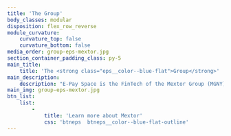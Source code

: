 ```yaml
---
title: 'The Group'
body_classes: modular
disposition: flex_row_reverse
module_curvature:
    curvature_top: false
    curvature_bottom: false
media_order: group-eps-mextor.jpg
section_container_padding_class: py-5
main_title:
    title: 'The <strong class="eps__color--blue-flat">Group</strong>'
main_description:
    description: "E-Pay Space is the FinTech of the Mextor Group (MGNY). For more than twenty years, the Mextor Group has been bringing together expertise in the fields of engineering, IT security (data encryption, cyber security), communication (marketing and event agency), telecoms (operator, fixed telephony and mobile (MVNO)), innovation (R&D development and production), cloud (integrator of Cloud solutions, fiber-based internet access provider, networks, storage, virtual machines, backup ...) and has its own datacenters and computer systems.\nThe resulting powerful synergies promote the emergence of innovative projects thanks to an ultra-collaborative internal and external network. Our large ecosystem of partners and customers, among the most successful in the new technologies sector, extends all over the world."
main_img: group-eps-mextor.jpg
btn_list:
    list:
        -
            title: 'Learn more about Mextor'
            css: 'btneps  btneps__color--blue-flat-outline'
---
```


